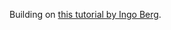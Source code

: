 Building on [this tutorial by Ingo Berg](https://beltoforion.de/en/recreational_mathematics/2d-wave-equation.php).
